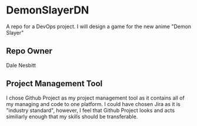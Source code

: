 # DemonSlayerDN
A repo for a DevOps project. I will design a game for the new anime "Demon Slayer"

## Repo Owner
Dale Nesbitt

## Project Management Tool
I chose Github Project as my project management tool as it contains all of my managing and code to one platform.
I could have chosen Jira as it is "industry standard", however, I feel that Github Project looks and acts similiarly enough that my skills should be transferable.
